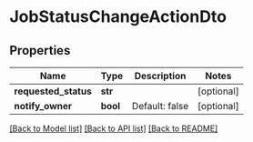 # JobStatusChangeActionDto

## Properties
Name | Type | Description | Notes
------------ | ------------- | ------------- | -------------
**requested_status** | **str** |  | [optional] 
**notify_owner** | **bool** | Default: false | [optional] 

[[Back to Model list]](../README.md#documentation-for-models) [[Back to API list]](../README.md#documentation-for-api-endpoints) [[Back to README]](../README.md)


